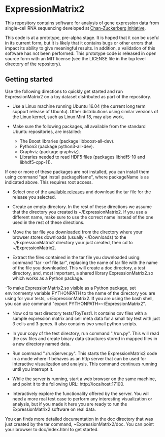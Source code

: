 # ExpressionMatrix2

This repository contains software for analysis of gene expression data from single-cell RNA sequencing developed at [Chan-Zuckerberg Initiative](https://chanzuckerberg.com).

This code is at a prototype, pre-alpha stage. It is hoped that it can be useful in its current form, but it is likely that it contains bugs or other errors that impact its ability to give meaningful results. In addition, a validation of this software has not been performed. This prototype code is released in open source form with an MIT license (see the LICENSE file in the top level directory of the repository). 

## Getting started

Use the following directions to quickly get started and run ExpressionMatrix2 on a toy dataset distributed as part of the repository.

- Use a Linux machine running Ubuntu 16.04 (the current long term support release of Ubuntu). Other distributions using similar versions of the Linux kernel, such as Linux Mint 18, may also work.

- Make sure the following packages, all available from the standard Ubuntu repositories, are installed:
    * The Boost libraries (package libboost-all-dev).
    * Python3 (package python3-all-dev).
    * Graphviz (package graphviz). 
    * Libraries needed to read HDF5 files (packages libhdf5-10 and libhdf5-cpp-11).

If one or more of these packages are not installed, you can install them using command "apt install packageName", where packageName is as indicated above. This requires root access.

- Select one of the [available releases](https://github.com/chanzuckerberg/ExpressionMatrix2/releases) and download the tar file for the release you selected. 

- Create an empty directory. In the rest of these directions we assume that the directory you created is ~/ExpressionMatrix2. If you use a different name, make sure to use the correct name instead of the one used in the rest of these directions.

- Move the tar file you downloaded from the directory where your browser stores downloads (usually ~/Downloads) to the ~/ExpressionMatrix2 directory your just created, then cd to ~/ExpressionMatrix2.

- Extract the files contained in the tar file you downloaded using command "tar -xvf file.tar", replacing the name of tar file
with the name of the file you downloaded. This will create a doc directory, a test directory, and, most important, a shared library ExpressionMatrix2.so which works as a Python package.

-To make ExpressionMatrix2.so visible as a Python package, set environmenty variable PYTHONPATH to the name of the directory you are using for your tests, ~/ExpressionMatrix2. If you are using the bash shell, you can use command "export PYTHONPATH=~/ExpressionMatrix2".

- Now cd to test directory tests/ToyTest1. It contains csv files with a sample expression matrix and cell meta data for a small toy test with just 3 cells and 3 genes. It also contains two small python scripts. 

- In your copy of the test directory, run command "./run.py". This will read the csv files and create binary data structures stored in mapped files in a new directory named data.

- Run command "./runServer.py". This starts the ExpressionMatrix2 code in a mode where if behaves as an http server that can be used for interactive visualization and analysis. This command continues running until you interrupt it.

- While the server is running, start a web browser on the same machine, and point it to the following URL: http://localhost:17100.

- Interactively explore the functionality offered by the server. You will need a more real test case to perform any interesting visualization or analysis, but if you made it here you are ready to run the ExpressionMatrix2 software on real data. 

You can finds more detailed documentation in the doc directory that was just created by the tar command, ~ExpressionMatrix2/doc. You can point your browser to doc/index.html to get started.

